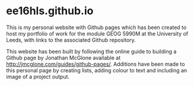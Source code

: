 # ee16hls.github.io

This is my personal website with Github pages which has been created to host my portfolio of work for the module GEOG 5990M at the University of Leeds, with links to the associated Github repository. 

This website has been built by following the online guide to building a Github page by Jonathan McGlone available at http://jmcglone.com/guides/github-pages/. Additions have been made to this personal page by creating lists, adding colour to text and including an image of a project output. 


